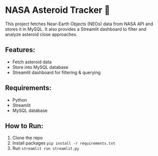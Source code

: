 # NASA Asteroid Tracker 🚀

This project fetches Near-Earth Objects (NEOs) data from NASA API and stores it in MySQL.
It also provides a Streamlit dashboard to filter and analyze asteroid close approaches.

## Features:
- Fetch asteroid data
- Store into MySQL database
- Streamlit dashboard for filtering & querying

## Requirements:
- Python
- Streamlit
- MySQL database

## How to Run:
1. Clone the repo
2. Install packages `pip install -r requirements.txt`
3. Run `streamlit run streamlit.py`
